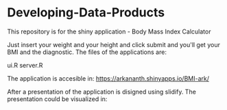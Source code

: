 Developing-Data-Products
========================

This repository is for the shiny application - Body Mass Index Calculator

Just insert your weight and your height and click submit and you'll get your BMI and the diagnostic. 
The files of the applications are:

ui.R
server.R


The application is accesible in: https://arkananth.shinyapps.io/BMI-ark/

After a presentation of the application is disigned using slidify. The presentation could be visualized in:


